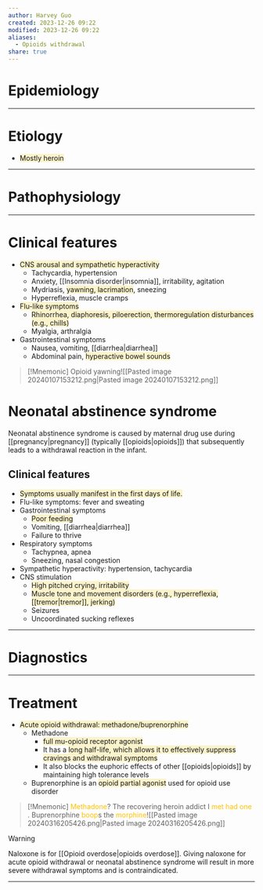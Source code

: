 ```yaml
---
author: Harvey Guo
created: 2023-12-26 09:22
modified: 2023-12-26 09:22
aliases:
  - Opioids withdrawal
share: true
---
```

# Epidemiology


---
# Etiology
- <span style="background:rgba(240, 200, 0, 0.2)">Mostly heroin</span>

---
# Pathophysiology


---
# Clinical features
- <span style="background:rgba(240, 200, 0, 0.2)">CNS arousal and sympathetic hyperactivity</span>
	- Tachycardia, hypertension
	- Anxiety, [[Insomnia disorder|insomnia]], irritability, agitation
	- Mydriasis, <span style="background:rgba(240, 200, 0, 0.2)">yawning, lacrimation</span>, sneezing
	- Hyperreflexia, muscle cramps
- <span style="background:rgba(240, 200, 0, 0.2)">Flu-like symptoms</span>
	- <span style="background:rgba(240, 200, 0, 0.2)">Rhinorrhea, diaphoresis, piloerection, thermoregulation disturbances (e.g., chills)</span>
	- Myalgia, arthralgia
- Gastrointestinal symptoms
	- Nausea, vomiting, [[diarrhea|diarrhea]]
	- Abdominal pain, <span style="background:rgba(240, 200, 0, 0.2)">hyperactive bowel sounds</span>

>[!Mnemonic] 
>Opioid yawning![[Pasted image 20240107153212.png|Pasted image 20240107153212.png]]
# Neonatal abstinence syndrome
Neonatal abstinence syndrome is caused by maternal drug use during [[pregnancy|pregnancy]] (typically [[opioids|opioids]]) that subsequently leads to a withdrawal reaction in the infant.
## Clinical features 
- <span style="background:rgba(240, 200, 0, 0.2)">Symptoms usually manifest in the first days of life.</span>
- Flu-like symptoms: fever and sweating
- Gastrointestinal symptoms
	- <span style="background:rgba(240, 200, 0, 0.2)">Poor feeding</span>
	- Vomiting, [[diarrhea|diarrhea]]
	- Failure to thrive
- Respiratory symptoms
	- Tachypnea, apnea
	- Sneezing, nasal congestion
- Sympathetic hyperactivity: hypertension, tachycardia
- CNS stimulation
	- <span style="background:rgba(240, 200, 0, 0.2)">High pitched crying, irritability</span>
	- <span style="background:rgba(240, 200, 0, 0.2)">Muscle tone and movement disorders (e.g., hyperreflexia, [[tremor|tremor]], jerking)</span>
	- Seizures
	- Uncoordinated sucking reflexes


---
# Diagnostics


---
# Treatment
- <span style="background:rgba(240, 200, 0, 0.2)">Acute opioid withdrawal: methadone/buprenorphine</span>
	- Methadone 
		- <span style="background:rgba(240, 200, 0, 0.2)">full mu-opioid receptor agonist</span>
		- It has a <span style="background:rgba(240, 200, 0, 0.2)">long half-life, which allows it to effectively suppress cravings and withdrawal symptoms</span>
		- It also blocks the euphoric effects of other [[opioids|opioids]] by maintaining high tolerance levels
	- Buprenorphine is an <span style="background:rgba(240, 200, 0, 0.2)">opioid partial agonist</span> used for opioid use disorder

>[!Mnemonic] 
> <font color="#ffc000">Methadone</font>? The recovering heroin addict I <font color="#ffc000">met had one</font> .
> Buprenorphine <font color="#ffc000">boop</font>s the <font color="#ffc000">morphine</font>![[Pasted image 20240316205426.png|Pasted image 20240316205426.png]]

>[!warning] 
>Naloxone is for [[Opioid overdose|opioids overdose]]. Giving naloxone for acute opioid withdrawal or neonatal abstinence syndrome will result in more severe withdrawal symptoms and is contraindicated.

---
